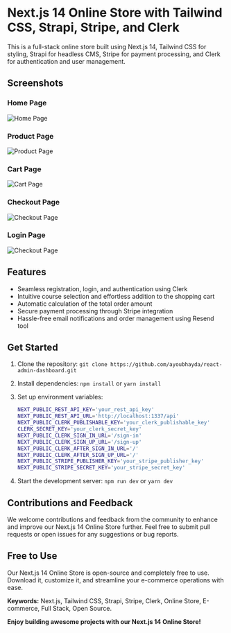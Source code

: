 # Next.js 14 Online Store with Tailwind CSS, Strapi, Stripe, and Clerk

This is a full-stack online store built using Next.js 14, Tailwind CSS for styling, Strapi for headless CMS, Stripe for payment processing, and Clerk for authentication and user management.

## Screenshots

### Home Page

![Home Page](https://res.cloudinary.com/duxego3ja/image/upload/v1713019082/next-14-online-store-repo/x4l5idmixz54lbnxd9ai.png)

### Product Page

![Product Page](https://res.cloudinary.com/duxego3ja/image/upload/v1713019081/next-14-online-store-repo/g9bpr7jvbhly7opsisut.png)

### Cart Page

![Cart Page](https://res.cloudinary.com/duxego3ja/image/upload/v1713019077/next-14-online-store-repo/ntt23gygugowpmrcgzgq.png)

### Checkout Page

![Checkout Page](https://res.cloudinary.com/duxego3ja/image/upload/v1713019080/next-14-online-store-repo/babwy8uxqbkx3r1nltqn.png)

### Login Page

![Checkout Page](https://res.cloudinary.com/duxego3ja/image/upload/v1713022630/next-14-online-store-repo/wyuit11taxsjayesfwlj.png)

## Features

- Seamless registration, login, and authentication using Clerk
- Intuitive course selection and effortless addition to the shopping cart
- Automatic calculation of the total order amount
- Secure payment processing through Stripe integration
- Hassle-free email notifications and order management using Resend tool

## Get Started

1. Clone the repository: `git clone https://github.com/ayoubhayda/react-admin-dashboard.git`
2. Install dependencies: `npm install` or `yarn install`
3. Set up environment variables:
   
   ```bash
   NEXT_PUBLIC_REST_API_KEY='your_rest_api_key'
   NEXT_PUBLIC_REST_API_URL='http://localhost:1337/api'
   NEXT_PUBLIC_CLERK_PUBLISHABLE_KEY='your_clerk_publishable_key'
   CLERK_SECRET_KEY='your_clerk_secret_key'
   NEXT_PUBLIC_CLERK_SIGN_IN_URL='/sign-in'
   NEXT_PUBLIC_CLERK_SIGN_UP_URL='/sign-up'
   NEXT_PUBLIC_CLERK_AFTER_SIGN_IN_URL='/'
   NEXT_PUBLIC_CLERK_AFTER_SIGN_UP_URL='/'
   NEXT_PUBLIC_STRIPE_PUBLISHER_KEY='your_stripe_publisher_key'
   NEXT_PUBLIC_STRIPE_SECRET_KEY='your_stripe_secret_key'
   ```
5. Start the development server: `npm run dev` or `yarn dev`

## Contributions and Feedback

We welcome contributions and feedback from the community to enhance and improve our Next.js 14 Online Store further. Feel free to submit pull requests or open issues for any suggestions or bug reports.

## Free to Use

Our Next.js 14 Online Store is open-source and completely free to use. Download it, customize it, and streamline your e-commerce operations with ease.

**Keywords:** Next.js, Tailwind CSS, Strapi, Stripe, Clerk, Online Store, E-commerce, Full Stack, Open Source.

**Enjoy building awesome projects with our Next.js 14 Online Store!**
